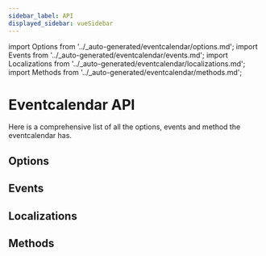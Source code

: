 ```yaml
---
sidebar_label: API
displayed_sidebar: vueSidebar
---
```


import Options from '../_auto-generated/eventcalendar/options.md';
import Events from '../_auto-generated/eventcalendar/events.md';
import Localizations from '../_auto-generated/eventcalendar/localizations.md';
import Methods from '../_auto-generated/eventcalendar/methods.md';

# Eventcalendar API

Here is a comprehensive list of all the options, events and method the eventcalendar has.

## Options
<div className="option-list">

<Options />

## Events

<Events />

## Localizations

<Localizations />

## Methods

<Methods />

</div>